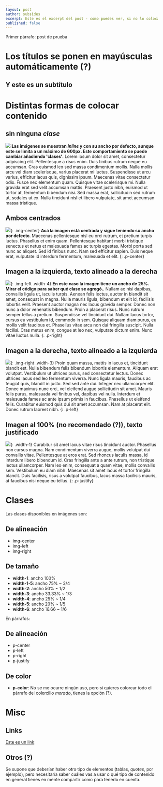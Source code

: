 ```yaml
---
layout: post
author: subsides
excerpt: Este es el excerpt del post - como puedes ver, si no lo colocas, se jalará automáticamente el primer párrafo del contenido del post. Cada post debería tener un thumbnail que debería aparecer al costado de esto (?). También serviría como imagen que se muestra cuando se va a compartir el post en redes sociales y así, aunque igual debería haber una por defecto (se me ocurre el nombre de la página o tu nombre, al costado del arbolito y de fondo la foto de las _vicuñas_ (?)).
published: false
---
```

Primer párrafo: post de prueba

# Los títulos se ponen en mayúsculas automáticamente (?)
## Y este es un subtítulo

# Distintas formas de colocar contenido

## sin ninguna *clase*
![](/assets/img/conejito.jpg)
**Las imágenes se muestran _inline_ y con su ancho por defecto, aunque este se limita a un máximo de 600px. Este comportamiento se puede cambiar añadiendo 'clases'**. Lorem ipsum dolor sit amet, consectetur adipiscing elit. Pellentesque a risus enim. Duis finibus rutrum neque eu accumsan. Cras euismod leo sed massa condimentum mollis. Nulla mollis arcu vel diam scelerisque, varius placerat mi luctus. Suspendisse ut arcu varius, efficitur lacus quis, dignissim ipsum. Maecenas vitae consectetur odio. Fusce nec elementum quam. Quisque vitae scelerisque mi. Nulla gravida erat sed velit accumsan mattis. Praesent justo nibh, euismod ut tortor at, fermentum bibendum nisi. Sed massa erat, sollicitudin sed rutrum ut, sodales ut ex. Nulla tincidunt nisl et libero vulputate, sit amet accumsan massa tristique.


## Ambos centrados
![](/assets/img/conejito.jpg){: .img-center}
**Acá la imagen está centrada y sigue teniendo su ancho por defecto**. Maecenas pellentesque nisl eu orci rutrum, et pretium turpis luctus. Phasellus et enim quam. Pellentesque habitant morbi tristique senectus et netus et malesuada fames ac turpis egestas. Morbi porta sed nunc ac aliquet. Sed id finibus nunc. Nam sed efficitur sapien. Duis neque erat, vulputate id interdum fermentum, malesuada et elit.
{: .p-center}

## Imagen a la izquierda, texto alineado a la derecha
![](/assets/img/conejito.jpg){: .img-left .width-4}
**En este caso la imagen tiene un ancho de 25%. Mirar el código para saber qué clase se agregó.**. Nullam ac nisi dapibus, convallis ligula ut, iaculis turpis. Aenean felis lectus, auctor in blandit sit amet, consequat in magna. Nulla mauris ligula, bibendum et elit id, facilisis lobortis velit. Praesent auctor magna nec lacus gravida semper. Donec non nunc a dolor venenatis bibendum. Proin a placerat risus. Nunc rutrum semper tellus a pretium. Suspendisse vel tincidunt dui. Nullam lacus tortor, cursus eu vestibulum id, commodo in sem. Quisque aliquam diam purus, eu mollis velit faucibus et. Phasellus vitae arcu non dui fringilla suscipit. Nulla facilisi. Cras metus enim, congue at leo nec, vulputate dictum enim. Nunc vitae luctus nulla.
{: .p-right}


## Imagen a la derecha, texto alineado a la izquierda
![](/assets/img/conejito.jpg){: .img-right .width-3}
Proin quam massa, mattis in lacus et, tincidunt blandit est. Nulla bibendum felis bibendum lobortis elementum. Aliquam erat volutpat. Vestibulum ut ultrices purus, sed consectetur lectus. Donec ultrices lacus sed leo fermentum viverra. Nunc ligula mauris, faucibus ac feugiat quis, blandit in justo. Sed sed ante dui. Integer nec ullamcorper elit. Donec maximus nunc orci, vel eleifend augue sollicitudin sit amet. Mauris felis purus, malesuada vel finibus vel, dapibus vel nulla. Interdum et malesuada fames ac ante ipsum primis in faucibus. Phasellus ut eleifend felis. Curabitur euismod quis dui sit amet accumsan. Nam at placerat elit. Donec rutrum laoreet nibh.
{: .p-left}


## Imagen al 100% (no recomendado (?)), texto justificado
![](/assets/img/conejito.jpg){: .width-1}
Curabitur sit amet lacus vitae risus tincidunt auctor. Phasellus non cursus magna. Nam condimentum viverra augue, mollis volutpat dui convallis vitae. Pellentesque at eros erat. Sed rhoncus iaculis massa, id interdum libero bibendum id. Cras fringilla ante a ante rutrum, non tristique lectus ullamcorper. Nam leo enim, consequat a quam vitae, mollis convallis sem. Vestibulum eu diam nibh. Maecenas sit amet lacus et tortor fringilla blandit. Duis facilisis, risus a volutpat faucibus, lacus massa facilisis mauris, at faucibus nisi neque eu tellus.
{: .p-justify}

# Clases

Las clases disponibles en imágenes son:

## De alineación

* img-center
* img-left
* img-right

## De tamaño

* **width-1**: ancho 100%
* **width-1-5**: ancho 75% ~ 3/4
* **width-2**: ancho 50% ~ 1/2
* **width-3**: ancho 33.33% ~ 1/3
* **width-4**: ancho 25% ~ 1/4
* **width-5**: ancho 20% ~ 1/5
* **width-6**: ancho 16.66 ~ 1/6 

En párrafos:

## De alineación

* p-center
* p-left
* p-right
* p-justify

## De color

* **p-color**: No se me ocurre ningún uso, pero si quieres colorear todo el párrafo del colorcillo _morado_, tienes la opción (?).

# Misc

## Links

[Este es un link](http://dnataly.com)

## Otros (?)

Se supone que deberían haber otro tipo de elementos (tablas, *quotes*, por ejemplo), pero necesitaría saber cuáles vas a usar o qué tipo de contenido en general tienes en mente compartir como para tenerlo en cuenta.